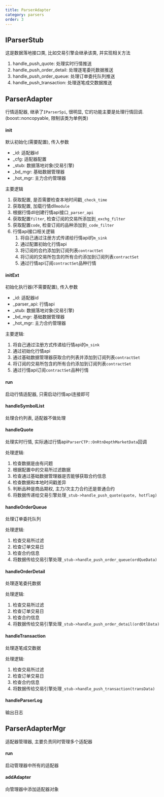```yaml
---
title: ParserAdapter
category: parsers
order: 3
---
```


## IParserStub
这是数据落地接口类, 比如交易引擎会继承该类, 并实现相关方法

1. handle_push_quote: 处理实时行情推送
2. handle_push_order_detail: 处理逐笔委托数据推送
3. handle_push_order_queue: 处理订单委托队列推送
4. handle_push_transaction: 处理逐笔成交数据推送

## ParserAdapter
行情适配器, 继承了`IParserSpi`, 很明显, 它的功能主要是处理行情回调.(boost::noncopyable, 限制该类为单例类)

#### init
默认初始化(需要配置), 传入参数
- _id: 适配器id
- _cfg: 适配器配置
- _stub: 数据落地对象(交易引擎)
- _bd_mgr: 基础数据管理器
- _hot_mgr: 主力合约管理器

主要逻辑
1. 获取配置, 是否需要检查本地时间戳`_check_time`
2. 获取配置, 加载行情dll`module`
3. 根据行情dll创建行情api接口`_parser_api`
4. 获取配置`filter`, 检查订阅的交易所添加到`_exchg_filter`
5. 获取配置`code`, 检查订阅的品种添加到`_code_filter`
6. 行情api接口相关逻辑
    1. 将自己通过注册方式传递给行情api的`m_sink`
    2. 通过配置初始化行情api
    3. 将订阅的合约添加到订阅列表`contractSet`
    4. 将订阅的交易所包含的所有合约添加到订阅列表`contractSet`
    5. 通过行情api订阅`contractSet`品种行情

#### initExt
初始化执行器(不需要配置), 传入参数
- _id: 适配器id
- _parser_api: 行情api
- _stub: 数据落地对象(交易引擎)
- _bd_mgr: 基础数据管理器
- _hot_mgr: 主力合约管理器

主要逻辑:
1. 将自己通过注册方式传递给行情api的`m_sink`
2. 通过初始化行情api
3. 通过基础数据管理器获取合约列表并添加到订阅列表`contractSet`
4. 将订阅的交易所包含的所有合约添加到订阅列表`contractSet`
5. 通过行情api订阅`contractSet`品种行情

#### run
启动行情适配器, 只需启动行情api连接即可

#### handleSymbolList
处理合约列表, 适配器不做处理

#### handleQuote
处理实时行情, 实际通过行情api`ParserCTP::OnRtnDepthMarketData`回调

处理逻辑:
1. 检查数据是由有问题
2. 根据配置中的交易所过滤数据
3. 检查通过基础数据管理器是否能够获取合约信息
4. 检查数据和本地时间戳差异
5. 判断品种是商品期权, 主力/次主力合约还是普通合约
6. 将数据传递给交易引擎处理`_stub->handle_push_quote(quote, hotflag)`

#### handleOrderQueue
处理订单委托队列

处理逻辑:
1. 检查交易所过滤
2. 检查订单交易日
3. 检查合约信息
4. 将数据传给交易引擎处理`_stub->handle_push_order_queue(ordQueData)`

#### handleOrderDetail
处理逐笔委托数据

处理逻辑:
1. 检查交易所过滤
2. 检查订单交易日
3. 检查合约信息
4. 将数据传给交易引擎处理`_stub->handle_push_order_detail(ordDtlData)`

#### handleTransaction
处理逐笔成交数据

处理逻辑:
1. 检查交易所过滤
2. 检查订单交易日
3. 检查合约信息
4. 将数据传给交易引擎处理`_stub->handle_push_transaction(transData)`

#### handleParserLog
输出日志

## ParserAdapterMgr
适配器管理器, 主要负责同时管理多个适配器

#### run
启动管理器中所有的适配器

#### addAdapter
向管理器中添加适配器对象